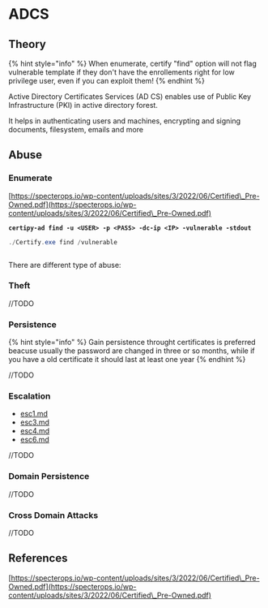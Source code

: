 # ADCS

## Theory

{% hint style="info" %}
When enumerate, certify "find" option will not flag vulnerable template if they don't have the enrollements right for low privilege user, even if you can exploit them!
{% endhint %}

Active Directory Certificates Services (AD CS) enables use of Public Key Infrastructure (PKI) in active directory forest.

It helps in authenticating users and machines, encrypting and signing documents, filesystem, emails and more

## Abuse

### Enumerate

[https://specterops.io/wp-content/uploads/sites/3/2022/06/Certified\_Pre-Owned.pdf](https://specterops.io/wp-content/uploads/sites/3/2022/06/Certified\_Pre-Owned.pdf)

<pre class="language-bash"><code class="lang-bash"><strong>certipy-ad find -u &#x3C;USER> -p &#x3C;PASS> -dc-ip &#x3C;IP> -vulnerable -stdout
</strong></code></pre>

```powershell
./Certify.exe find /vulnerable
```

<figure><img src="../../../../.gitbook/assets/Pasted image 20230719143059.png" alt=""><figcaption></figcaption></figure>

There are different type of abuse:

### Theft

//TODO

### Persistence

{% hint style="info" %}
Gain persistence throught certificates is preferred beacuse usually the password are changed in three or so months, while if you have a old certificate it should last at least one year
{% endhint %}

//TODO

### Escalation

* [esc1.md](esc1.md "mention")
* [esc3.md](esc3.md "mention")
* [esc4.md](esc4.md "mention")
* [esc6.md](esc6.md "mention")

//TODO

### Domain Persistence

//TODO

### Cross Domain Attacks

//TODO

## References

[https://specterops.io/wp-content/uploads/sites/3/2022/06/Certified\_Pre-Owned.pdf](https://specterops.io/wp-content/uploads/sites/3/2022/06/Certified\_Pre-Owned.pdf)

